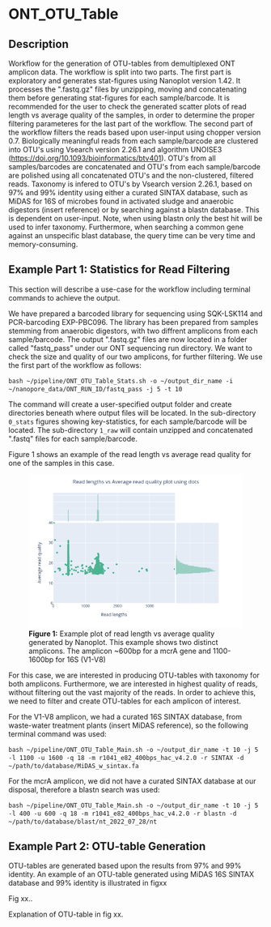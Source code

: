 # ONT_OTU_Table
## Description
Workflow for the generation of OTU-tables from demultiplexed ONT amplicon data.
The workflow is split into two parts. 
The first part is exploratory and generates stat-figures using Nanoplot version 1.42. It processes the ".fastq.gz" files by unzipping, moving and concatenating them before generating stat-figures for each sample/barcode.
It is recommended for the user to check the generated scatter plots of read length vs average quality of the samples, in order to determine the proper filtering parameteres for the last part of the workflow.
The second part of the workflow filters the reads based upon user-input using chopper version 0.7.
Biologically meaningful reads from each sample/barcode are clustered into OTU's using Vsearch version 2.26.1 and algorithm UNOISE3 (https://doi.org/10.1093/bioinformatics/btv401).
OTU's from all samples/barcodes are concatenated and OTU's from each sample/barcode are polished using all concatenated OTU's and the non-clustered, filtered reads.
Taxonomy is infered to OTU's by Vsearch version 2.26.1, based on 97% and 99% identity using either a curated SINTAX database, such as MiDAS for 16S of microbes found in activated sludge and anaerobic digestors (insert reference) or by searching against a blastn database. This is dependent on user-input. Note, when using blastn only the best hit will be used to infer taxonomy. Furthermore, when searching a common gene against an unspecific blast database, the query time can be very time and memory-consuming.

## Example Part 1: Statistics for Read Filtering
This section will describe a use-case for the workflow including terminal commands to achieve the output. 

We have prepared a barcoded library for sequencing using SQK-LSK114 and PCR-barcoding EXP-PBC096. The library has been prepared from samples stemming from anaerobic digestors, with two diffrent amplicons from each sample/barcode.
The output ".fastq.gz" files are now located in a folder called "fastq_pass" under our ONT sequencing run directory.
We want to check the size and quality of our two amplicons, for further filtering.
We use the first part of the workflow as follows:

```
bash ~/pipeline/ONT_OTU_Table_Stats.sh -o ~/output_dir_name -i ~/nanopore_data/ONT_RUN_ID/fastq_pass -j 5 -t 10
```
The command will create a user-specified output folder and create directories beneath where output files will be located.
In the sub-directory ``` 0_stats ``` figures showing key-statistics, for each sample/barcode will be located. The sub-directory ``` 1_raw ``` will contain unzipped and concatenated ".fastq" files for each sample/barcode.

Figure 1 shows an example of the read length vs average read quality for one of the samples in this case.
<figure id="figref-nanoplot">
  <img src="Example_Figures/Nanoplot - example.png">
  <figcaption>
  <strong>Figure 1:</strong> Example plot of read length vs average quality generated by Nanoplot. This example shows two distinct amplicons. The amplicon ~600bp for a mcrA gene and 1100-1600bp for 16S (V1-V8) 
  </figcaption>
</figure>

For this case, we are interested in producing OTU-tables with taxonomy for both amplicons. Furthermore, we are interested in highest quality of reads, without filtering out the vast majority of the reads. In order to achieve this, we need to filter and create OTU-tables for each amplicon of interest.

For the V1-V8 amplicon, we had a curated 16S SINTAX database, from waste-water treatment plants (insert MiDAS reference), so the following terminal command was used:

```
bash ~/pipeline/ONT_OTU_Table_Main.sh -o ~/output_dir_name -t 10 -j 5 -l 1100 -u 1600 -q 18 -m r1041_e82_400bps_hac_v4.2.0 -r SINTAX -d ~/path/to/database/MiDAS_w_sintax.fa
```

For the mcrA amplicon, we did not have a curated SINTAX database at our disposal, therefore a blastn search was used:

```
bash ~/pipeline/ONT_OTU_Table_Main.sh -o ~/output_dir_name -t 10 -j 5 -l 400 -u 600 -q 18 -m r1041_e82_400bps_hac_v4.2.0 -r blastn -d ~/path/to/database/blast/nt_2022_07_28/nt
```



## Example Part 2: OTU-table Generation 


OTU-tables are generated based upon the results from 97% and 99% identity.
An example of an OTU-table generated using MiDAS 16S SINTAX database and 99% identity is illustrated in figxx

Fig xx..


Explanation of OTU-table in fig xx.




